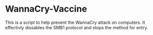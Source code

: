 # WannaCry-Vaccine
This is a script to help prevent the WannaCry attack on computers. It effectivly dissables the SMB1 protocol and stops
the method for entry.
